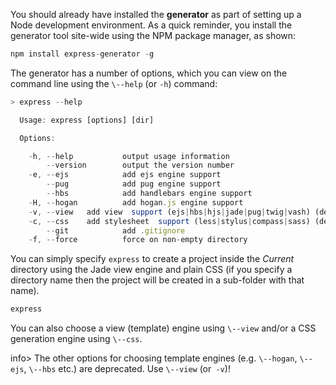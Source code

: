 You should already have installed the **generator** as part of setting up a Node development environment. As a quick reminder, you install the generator tool site-wide using the NPM package manager, as shown:
    
```js    
npm install express-generator -g
```

The generator has a number of options, which you can view on the command line using the `\--help` (or `-h`) command:
    
```js    
> express --help

  Usage: express [options] [dir]

  Options:

    -h, --help           output usage information
        --version        output the version number
    -e, --ejs            add ejs engine support
        --pug            add pug engine support
        --hbs            add handlebars engine support
    -H, --hogan          add hogan.js engine support
    -v, --view   add view  support (ejs|hbs|hjs|jade|pug|twig|vash) (defaults to jade)
    -c, --css    add stylesheet  support (less|stylus|compass|sass) (defaults to plain css)
        --git            add .gitignore
    -f, --force          force on non-empty directory
```    

You can simply specify `express` to create a project inside the _Current_ directory using the Jade view engine and plain CSS (if you specify a directory name then the project will be created in a sub-folder with that name).
    
```js    
express
```

You can also choose a view (template) engine using `\--view` and/or a CSS generation engine using `\--css`.

info> The other options for choosing template engines (e.g. `\--hogan`, `\--ejs`, `\--hbs` etc.) are deprecated. Use `\--view` (or` -v`)!
